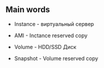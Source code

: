## Main words

- Instance - виртуальный сервер
- AMI - Inctance reserved copy

- Volume - HDD/SSD Диск
- Snapshot - Volume reserved copy 

